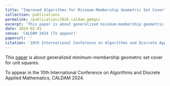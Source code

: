 ```yaml
---
title: "Improved Algorithms for Minimum-Membership Geometric Set Cover"
collection: publications
permalink: /publication/2024_caldam_gmmgsc
excerpt: 'This paper is about generalized minimum-membership geometric set cover for unit squares.'
date: 2024-02-01
venue: 'CALDAM 2024 (To appear)'
paperurl: ''
citation: '10th International Conference on Algorithms and Discrete Applied Mathemetics.'
---
```

This [paper](https://arxiv.org/abs/2312.02722) is about generalized minimum-membership geometric set cover for unit squares.

To appear in the 10th International Conference on Algorithms and Discrete Applied Mathematics, CALDAM 2024.